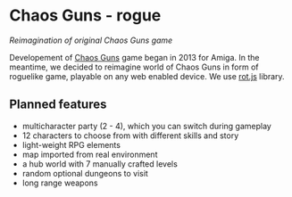 Chaos Guns - rogue
==================

*Reimagination of original Chaos Guns game*

Developement of [Chaos Guns](http://www.chaosguns.com) game began in 2013 for Amiga.
In the meantime, we decided to reimagine world of Chaos Guns in form of roguelike game, playable on any web enabled device.
We use [rot.js](https://github.com/ondras/rot.js) library.

Planned features
----------------
  - multicharacter party (2 - 4), which you can switch during gameplay
  - 12 characters to choose from with different skills and story
  - light-weight RPG elements
  - map imported from real environment
  - a hub world with 7 manually crafted levels
  - random optional dungeons to visit
  - long range weapons
